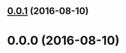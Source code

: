 <a name="0.0.1"></a>
## [0.0.1](https://github.com/TylorS/bubble-plugin-test-mocha/compare/v0.0.0...v0.0.1) (2016-08-10)



<a name="0.0.0"></a>
# 0.0.0 (2016-08-10)



